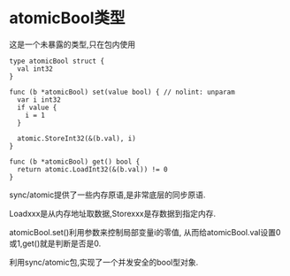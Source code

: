 # atomicBool类型

这是一个未暴露的类型,只在包内使用

    type atomicBool struct {
      val int32
    }

    func (b *atomicBool) set(value bool) { // nolint: unparam
      var i int32
      if value {
        i = 1
      }

      atomic.StoreInt32(&(b.val), i)
    }

    func (b *atomicBool) get() bool {
      return atomic.LoadInt32(&(b.val)) != 0
    }

sync/atomic提供了一些内存原语,是非常底层的同步原语.

Loadxxx是从内存地址取数据,Storexxx是存数据到指定内存.

atomicBool.set()利用参数来控制局部变量i的零值,
从而给atomicBool.val设置0或1,get()就是判断是否是0.

利用sync/atomic包,实现了一个并发安全的bool型对象.

